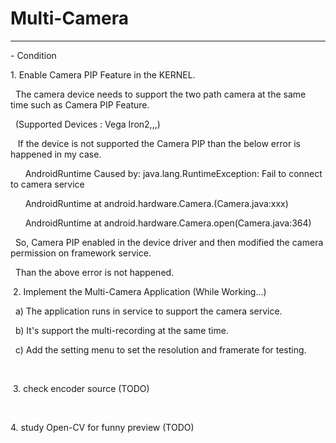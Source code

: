 # Multi-Camera
<hr>
 - Condition<p>
  1. Enable Camera PIP Feature in the KERNEL.<p>
    The camera device needs to support the two path camera at the same time such as Camera PIP Feature.<p>
    (Supported Devices : Vega Iron2,,,)<p>
 <p>
    If the device is not supported the Camera PIP than the below error is happened in my case.<p>
       AndroidRuntime Caused by: java.lang.RuntimeException: Fail to connect to camera service<p>
       AndroidRuntime at android.hardware.Camera.<init>(Camera.java:xxx)<p>
       AndroidRuntime at android.hardware.Camera.open(Camera.java:364)<p>
    So, Camera PIP enabled in the device driver and then modified the camera permission on framework service.<p>
    Than the above error is not happened.<p>
<p>
  2. Implement the Multi-Camera Application (While Working...)<p>
    a) The application runs in service to support the camera service.<p>
    b) It's support the multi-recording at the same time.<p>
    c) Add the setting menu to set the resolution and framerate for testing.<p>
  <p>
  3. check encoder source (TODO)<p>
  <p>
  4. study Open-CV for funny preview (TODO)<p>
